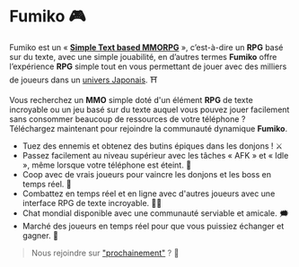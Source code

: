 # Fumiko 🎮

Fumiko est un « **<u>Simple Text based MMORPG</u>** », c’est-à-dire un **RPG** basé sur du texte,
avec une simple jouabilité, en d’autres termes **Fumiko** offre l’expérience **RPG** simple tout en
vous permettant de jouer avec des milliers de joueurs dans un <u>univers Japonais</u>. ⛩️

Vous recherchez un **MMO** simple doté d'un élément **RPG** de texte incroyable ou un jeu basé sur
du texte auquel vous pouvez jouer facilement sans consommer beaucoup de ressources de votre
téléphone ? Téléchargez maintenant pour rejoindre la communauté dynamique **Fumiko**.

* Tuez des ennemis et obtenez des butins épiques dans les donjons ! ⚔️
* Passez facilement au niveau supérieur avec les tâches « AFK » et « Idle », même lorsque votre
  téléphone est éteint. 📜
* Coop avec de vrais joueurs pour vaincre les donjons et les boss en temps réel. 🏯
* Combattez en temps réel et en ligne avec d'autres joueurs avec une interface RPG de texte
  incroyable. 🧙🥷
* Chat mondial disponible avec une communauté serviable et amicale. 🗯️
* Marché des joueurs en temps réel pour que vous puissiez échanger et gagner. 🛒

> Nous rejoindre sur ["prochainement"]() ? 💌